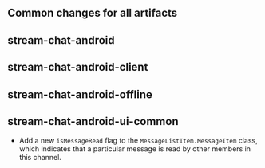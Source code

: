 ## Common changes for all artifacts

## stream-chat-android

## stream-chat-android-client

## stream-chat-android-offline

## stream-chat-android-ui-common
- Add a new `isMessageRead` flag to the `MessageListItem.MessageItem` class, which indicates 
  that a particular message is read by other members in this channel.
